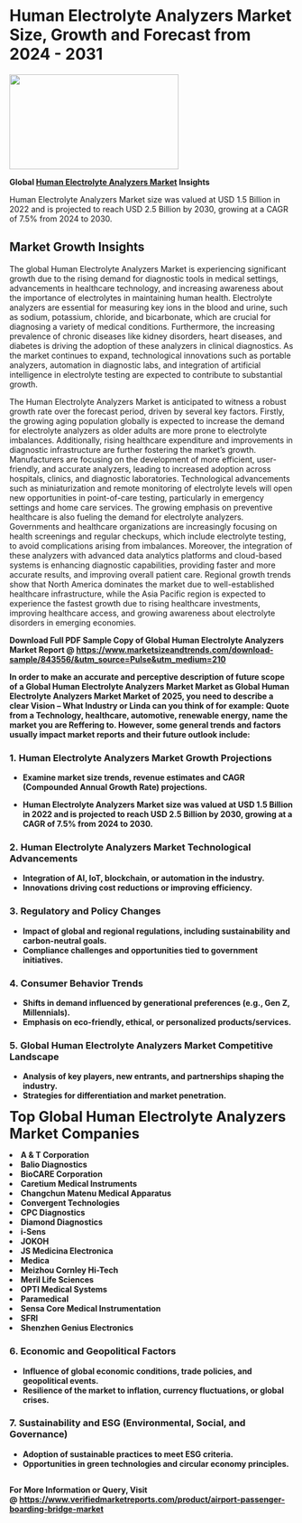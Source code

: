<H1>Human Electrolyte Analyzers Market Size, Growth and Forecast from 2024 - 2031</H1><img class="aligncenter size-medium wp-image-584254" src="https://thirdeyenews.in/wp-content/uploads/2024/09/Global-Market-Research-300x168.jpeg" alt="" width="300" height="168" /><p><strong>Global&nbsp;<a href="https://www.marketsizeandtrends.com/download-sample/843556/&amp;utm_source=Pulse&amp;utm_medium=210">Human Electrolyte Analyzers Market</a> Insights</strong></p><p>Human Electrolyte Analyzers Market size was valued at USD 1.5 Billion in 2022 and is projected to reach USD 2.5 Billion by 2030, growing at a CAGR of 7.5% from 2024 to 2030.</p><p><h2>Market Growth Insights</h2> <p>The global Human Electrolyte Analyzers Market is experiencing significant growth due to the rising demand for diagnostic tools in medical settings, advancements in healthcare technology, and increasing awareness about the importance of electrolytes in maintaining human health. Electrolyte analyzers are essential for measuring key ions in the blood and urine, such as sodium, potassium, chloride, and bicarbonate, which are crucial for diagnosing a variety of medical conditions. Furthermore, the increasing prevalence of chronic diseases like kidney disorders, heart diseases, and diabetes is driving the adoption of these analyzers in clinical diagnostics. As the market continues to expand, technological innovations such as portable analyzers, automation in diagnostic labs, and integration of artificial intelligence in electrolyte testing are expected to contribute to substantial growth.</p> <p><strong></strong></p> <p>The Human Electrolyte Analyzers Market is anticipated to witness a robust growth rate over the forecast period, driven by several key factors. Firstly, the growing aging population globally is expected to increase the demand for electrolyte analyzers as older adults are more prone to electrolyte imbalances. Additionally, rising healthcare expenditure and improvements in diagnostic infrastructure are further fostering the market’s growth. Manufacturers are focusing on the development of more efficient, user-friendly, and accurate analyzers, leading to increased adoption across hospitals, clinics, and diagnostic laboratories. Technological advancements such as miniaturization and remote monitoring of electrolyte levels will open new opportunities in point-of-care testing, particularly in emergency settings and home care services. The growing emphasis on preventive healthcare is also fueling the demand for electrolyte analyzers. Governments and healthcare organizations are increasingly focusing on health screenings and regular checkups, which include electrolyte testing, to avoid complications arising from imbalances. Moreover, the integration of these analyzers with advanced data analytics platforms and cloud-based systems is enhancing diagnostic capabilities, providing faster and more accurate results, and improving overall patient care. Regional growth trends show that North America dominates the market due to well-established healthcare infrastructure, while the Asia Pacific region is expected to experience the fastest growth due to rising healthcare investments, improving healthcare access, and growing awareness about electrolyte disorders in emerging economies. <p><strong></p><p><span class=""><strong>Download Full PDF Sample Copy of Global Human Electrolyte Analyzers Market Report</strong> @ <a href="https://www.marketsizeandtrends.com/download-sample/843556/&amp;utm_source=Pulse&amp;utm_medium=210" target="_blank">https://www.marketsizeandtrends.com/download-sample/843556/&amp;utm_source=Pulse&amp;utm_medium=210</a></span></p><p>In order to make an accurate and perceptive description of future scope of a Global&nbsp;Human Electrolyte Analyzers Market Market as Global&nbsp;Human Electrolyte Analyzers Market Market of 2025, you need to describe a clear Vision &ndash; What Industry or Linda can you think of for example: Quote from a Technology, healthcare, automotive, renewable energy, name the market you are Reffering to. However, some general trends and factors usually impact market reports and their future outlook include:</p><h3>1.&nbsp;<strong>Human Electrolyte Analyzers Market Growth Projections</strong></h3><ul><li>Examine market size trends, revenue estimates and CAGR (Compounded Annual Growth Rate) projections.</li><li><p>Human Electrolyte Analyzers Market size was valued at USD 1.5 Billion in 2022 and is projected to reach USD 2.5 Billion by 2030, growing at a CAGR of 7.5% from 2024 to 2030.</p></li></ul><h3>2.&nbsp;<strong>Human Electrolyte Analyzers Market Technological Advancements</strong></h3><ul><li>Integration of AI, IoT, blockchain, or automation in the industry.</li><li>Innovations driving cost reductions or improving efficiency.</li></ul><h3>3.&nbsp;<strong>Regulatory and Policy Changes</strong></h3><ul><li>Impact of global and regional regulations, including sustainability and carbon-neutral goals.</li><li>Compliance challenges and opportunities tied to government initiatives.</li></ul><h3>4.&nbsp;<strong>Consumer Behavior Trends</strong></h3><ul><li>Shifts in demand influenced by generational preferences (e.g., Gen Z, Millennials).</li><li>Emphasis on eco-friendly, ethical, or personalized products/services.</li></ul><h3>5.&nbsp;<strong>Global Human Electrolyte Analyzers Market Competitive Landscape</strong></h3><ul><li>Analysis of key players, new entrants, and partnerships shaping the industry.</li><li>Strategies for differentiation and market penetration.</li></ul><p data-pm-slice="1 1 []"><span style="color: inherit; font-family: inherit; font-size: 25px;">Top Global Human Electrolyte Analyzers Market Companies</span></p><div class="" data-test-id=""><p><li>A & T Corporation</li><li> Balio Diagnostics</li><li> BioCARE Corporation</li><li> Caretium Medical Instruments</li><li> Changchun Matenu Medical Apparatus</li><li> Convergent Technologies</li><li> CPC Diagnostics</li><li> Diamond Diagnostics</li><li> i-Sens</li><li> JOKOH</li><li> JS Medicina Electronica</li><li> Medica</li><li> Meizhou Cornley Hi-Tech</li><li> Meril Life Sciences</li><li> OPTI Medical Systems</li><li> Paramedical</li><li> Sensa Core Medical Instrumentation</li><li> SFRI</li><li> Shenzhen Genius Electronics</li></p></div><h3>6.&nbsp;<strong>Economic and Geopolitical Factors</strong></h3><ul><li>Influence of global economic conditions, trade policies, and geopolitical events.</li><li>Resilience of the market to inflation, currency fluctuations, or global crises.</li></ul><h3>7.&nbsp;<strong>Sustainability and ESG (Environmental, Social, and Governance)</strong></h3><ul><li>Adoption of sustainable practices to meet ESG criteria.</li><li>Opportunities in green technologies and circular economy principles.</li></ul><h2><strong style="font-size: 14px;">For More Information or Query, Visit @&nbsp;</strong><a style="background-color: #ffffff; font-size: 14px;" href="https://www.marketsizeandtrends.com/report/human-electrolyte-analyzers-market/" target="_blank">https://www.verifiedmarketreports.com/product/airport-passenger-boarding-bridge-market</a></h2>
